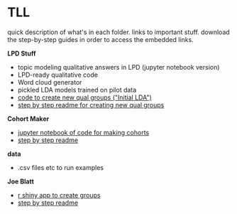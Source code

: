 # TLL

quick description of what's in each folder. links to important stuff. download the step-by-step guides in order to access the embedded links.

**LPD Stuff**

- topic modeling qualitative answers in LPD (jupyter notebook version)
- LPD-ready qualitative code
- Word cloud generator
- pickled LDA models trained on pilot data
- [code to create new qual groups ("Initial LDA")](LPD%20Stuff/Initial_LDA.ipynb)
- [step by step readme for creating new qual groups](LPD%20Stuff/Initial%20LDA%20Instructions.pdf)

**Cohort Maker**

- [jupyter notebook of code for making cohorts](Cohort%20Maker/FINAL%20COHORT%20MAKER.ipynb)
- [step by step readme](Cohort%20Maker/HPL%20Cohort%20Creation%20Tool%20Instructions.pdf)

**data**

- .csv files etc to run examples

**Joe Blatt**

- [r shiny app to create groups](Joe%20Blatt/App/app.R)
- [step by step readme](Joe%20Blatt/Joe%20Blatt%20Instructions.pdf)

